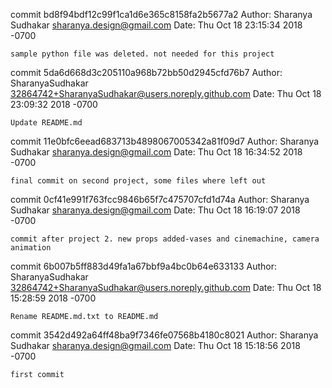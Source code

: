 commit bd8f94bdf12c99f1ca1d6e365c8158fa2b5677a2
Author: Sharanya Sudhakar <sharanya.design@gmail.com>
Date:   Thu Oct 18 23:15:34 2018 -0700

    sample python file was deleted. not needed for this project

commit 5da6d668d3c205110a968b72bb50d2945cfd76b7
Author: SharanyaSudhakar <32864742+SharanyaSudhakar@users.noreply.github.com>
Date:   Thu Oct 18 23:09:32 2018 -0700

    Update README.md

commit 11e0bfc6eead683713b4898067005342a81f09d7
Author: Sharanya Sudhakar <sharanya.design@gmail.com>
Date:   Thu Oct 18 16:34:52 2018 -0700

    final commit on second project, some files where left out

commit 0cf41e991f763fcc9846b65f7c475707cfd1d74a
Author: Sharanya Sudhakar <sharanya.design@gmail.com>
Date:   Thu Oct 18 16:19:07 2018 -0700

    commit after project 2. new props added-vases and cinemachine, camera animation

commit 6b007b5ff883d49fa1a67bbf9a4bc0b64e633133
Author: SharanyaSudhakar <32864742+SharanyaSudhakar@users.noreply.github.com>
Date:   Thu Oct 18 15:28:59 2018 -0700

    Rename README.md.txt to README.md

commit 3542d492a64ff48ba9f7346fe07568b4180c8021
Author: Sharanya Sudhakar <sharanya.design@gmail.com>
Date:   Thu Oct 18 15:18:56 2018 -0700

    first commit
